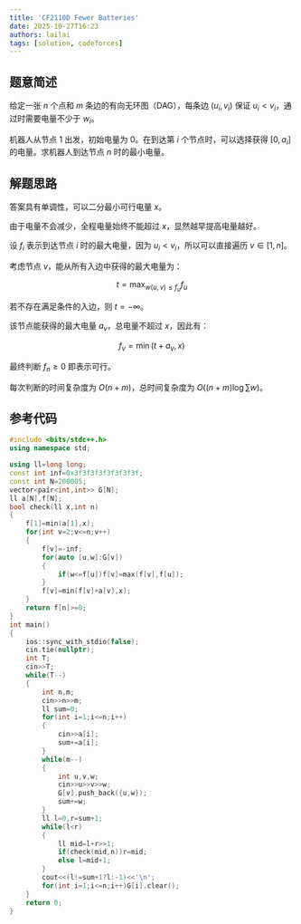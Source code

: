 ```yaml
---
title: 'CF2110D Fewer Batteries'
date: 2025-10-27T16:23
authors: lailai
tags: [solution, codeforces]
---
```


<Solution pid="CF2110D" aid="sbizdffq" />

<!-- truncate -->

## 题意简述

给定一张 $n$ 个点和 $m$ 条边的有向无环图（DAG），每条边 $(u_i,v_i)$ 保证 $u_i<v_i$，通过时需要电量不少于 $w_i$。

机器人从节点 $1$ 出发，初始电量为 $0$。在到达第 $i$ 个节点时，可以选择获得 $[0,a_i]$ 的电量。求机器人到达节点 $n$ 时的最小电量。

## 解题思路

答案具有单调性，可以二分最小可行电量 $x$。

由于电量不会减少，全程电量始终不能超过 $x$，显然越早提高电量越好。

设 $f_i$ 表示到达节点 $i$ 时的最大电量，因为 $u_i<v_i$，所以可以直接遍历 $v\in[1,n]$。

考虑节点 $v$，能从所有入边中获得的最大电量为：

$$
t=\max_{w(u,v)\le f_u}f_u
$$

若不存在满足条件的入边，则 $t=-\infty$。

该节点能获得的最大电量 $a_v$，总电量不超过 $x$，因此有：

$$
f_v=\min(t+a_v,x)
$$

最终判断 $f_n\ge 0$ 即表示可行。

每次判断的时间复杂度为 $O(n+m)$，总时间复杂度为 $O((n+m)\log\sum w)$。

## 参考代码

```cpp
#include <bits/stdc++.h>
using namespace std;

using ll=long long;
const int inf=0x3f3f3f3f3f3f3f3f;
const int N=200005;
vector<pair<int,int>> G[N];
ll a[N],f[N];
bool check(ll x,int n)
{
	f[1]=min(a[1],x);
	for(int v=2;v<=n;v++)
	{
		f[v]=-inf;
		for(auto [u,w]:G[v])
		{
			if(w<=f[u])f[v]=max(f[v],f[u]);
		}
		f[v]=min(f[v]+a[v],x);
	}
	return f[n]>=0;
}
int main()
{
	ios::sync_with_stdio(false);
	cin.tie(nullptr);
	int T;
	cin>>T;
	while(T--)
	{
		int n,m;
		cin>>n>>m;
		ll sum=0;
		for(int i=1;i<=n;i++)
		{
			cin>>a[i];
			sum+=a[i];
		}
		while(m--)
		{
			int u,v,w;
			cin>>u>>v>>w;
			G[v].push_back({u,w});
			sum+=w;
		}
		ll l=0,r=sum+1;
		while(l<r)
		{
			ll mid=l+r>>1;
			if(check(mid,n))r=mid;
			else l=mid+1;
		}
		cout<<(l!=sum+1?l:-1)<<'\n';
		for(int i=1;i<=n;i++)G[i].clear();
	}
	return 0;
}
```
